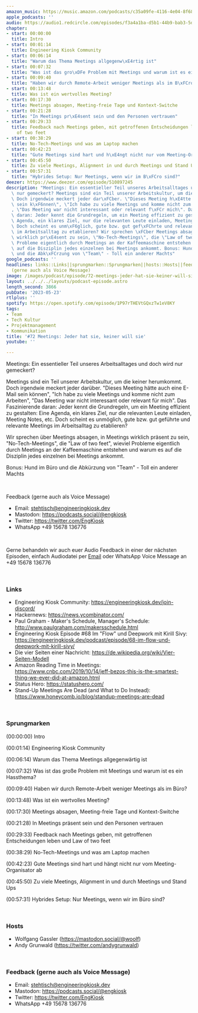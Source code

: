 ```yaml
---
amazon_music: https://music.amazon.com/podcasts/c35a09fe-4116-4e04-8f68-77d61b112e46/episodes/b88686c6-ee34-4078-868e-41cd7310e3d3/engineering-kiosk-72-meetings-jeder-hat-sie-keiner-will-sie
apple_podcasts: ''
audio: https://audio1.redcircle.com/episodes/f3a4a1ba-d5b1-44b9-bab3-5dd91a59069b/stream.mp3
chapter:
- start: 00:00:00
  title: Intro
- start: 00:01:14
  title: Engineering Kiosk Community
- start: 00:06:14
  title: "Warum das Thema Meetings allgegenw\xE4rtig ist"
- start: 00:07:32
  title: "Was ist das gro\xDFe Problem mit Meetings und warum ist es ein Hassthema?"
- start: 00:09:40
  title: "Haben wir durch Remote-Arbeit weniger Meetings als im B\xFCro?"
- start: 00:13:48
  title: Was ist ein wertvolles Meeting?
- start: 00:17:30
  title: Meetings absagen, Meeting-freie Tage und Kontext-Switche
- start: 00:21:28
  title: "In Meetings pr\xE4sent sein und den Personen vertrauen"
- start: 00:29:33
  title: Feedback nach Meetings geben, mit getroffenen Entscheidungen leben und Law
    of two feet
- start: 00:38:29
  title: No-Tech-Meetings und was am Laptop machen
- start: 00:42:23
  title: "Gute Meetings sind hart und h\xE4ngt nicht nur vom Meeting-Organisator ab"
- start: 00:45:50
  title: Zu viele Meetings, Alignment in und durch Meetings und Stand Ups
- start: 00:57:31
  title: "Hybrides Setup: Nur Meetings, wenn wir im B\xFCro sind?"
deezer: https://www.deezer.com/episode/510897245
description: "Meetings: Ein essentieller Teil unseres Arbeitsalltages und doch wird\
  \ nur gemeckert? Meetings sind ein Teil unserer Arbeitskultur, um die keiner herumkommt.\
  \ Doch irgendwie meckert jeder dar\xFCber. \"Dieses Meeting h\xE4tte auch eine E-Mail\
  \ sein k\xF6nnen\", \"Ich habe zu viele Meetings und komme nicht zum Arbeiten\"\
  , \"Das Meeting war nicht interessant oder relevant f\xFCr mich\". Das Faszinierende\
  \ daran: Jeder kennt die Grundregeln, um ein Meeting effizient zu gestalten: Eine\
  \ Agenda, ein klares Ziel, nur die relevanten Leute einladen, Meeting Notes, etc.\
  \ Doch scheint es unm\xF6glich, gute bzw. gut gef\xFChrte und relevante Meetings\
  \ im Arbeitsalltag zu etablieren? Wir sprechen \xFCber Meetings absagen, in Meetings\
  \ wirklich pr\xE4sent zu sein, \"No-Tech-Meetings\", die \"Law of two feet\", wieviel\
  \ Probleme eigentlich durch Meetings an der Kaffeemaschine entstehen und warum es\
  \ auf die Disziplin jedes einzelnen bei Meetings ankommt. Bonus: Hund im B\xFCro\
  \ und die Abk\xFCrzung von \"Team\" - Toll ein anderer Machts"
google_podcasts: ''
headlines: links::Links||sprungmarken::Sprungmarken||hosts::Hosts||feedback-gerne-auch-als-voice-message::Feedback
  (gerne auch als Voice Message)
image: /images/podcast/episode/72-meetings-jeder-hat-sie-keiner-will-sie.jpg
layout: ../../../layouts/podcast-episode.astro
length_second: 3866
pubDate: '2023-05-23'
rtlplus: ''
spotify: https://open.spotify.com/episode/1P97rTHEVtGQxzTw1eV8KY
tags:
- Team
- Tech Kultur
- Projektmanagement
- Kommunikation
title: '#72 Meetings: Jeder hat sie, keiner will sie'
youtube: ''

---
```

<p>Meetings: Ein essentieller Teil unseres Arbeitsalltages und doch wird nur gemeckert?</p><p>Meetings sind ein Teil unserer Arbeitskultur, um die keiner herumkommt. Doch irgendwie meckert jeder darüber. &#34;Dieses Meeting hätte auch eine E-Mail sein können&#34;, &#34;Ich habe zu viele Meetings und komme nicht zum Arbeiten&#34;, &#34;Das Meeting war nicht interessant oder relevant für mich&#34;. Das Faszinierende daran: Jeder kennt die Grundregeln, um ein Meeting effizient zu gestalten: Eine Agenda, ein klares Ziel, nur die relevanten Leute einladen, Meeting Notes, etc. Doch scheint es unmöglich, gute bzw. gut geführte und relevante Meetings im Arbeitsalltag zu etablieren?</p><p>Wir sprechen über Meetings absagen, in Meetings wirklich präsent zu sein, &#34;No-Tech-Meetings&#34;, die &#34;Law of two feet&#34;, wieviel Probleme eigentlich durch Meetings an der Kaffeemaschine entstehen und warum es auf die Disziplin jedes einzelnen bei Meetings ankommt.</p><p>Bonus: Hund im Büro und die Abkürzung von &#34;Team&#34; - Toll ein anderer Machts</p><p><br></p><p>Feedback (gerne auch als Voice Message)</p><ul><li>Email: <a href="mailto:stehtisch@engineeringkiosk.dev" rel="nofollow">stehtisch@engineeringkiosk.dev</a></li><li>Mastodon: <a href="https://podcasts.social/@engkiosk" rel="nofollow">https://podcasts.social/@engkiosk</a></li><li>Twitter: <a href="https://twitter.com/EngKiosk" rel="nofollow">https://twitter.com/EngKiosk</a></li><li>WhatsApp +49 15678 136776</li></ul><p><br></p><p>Gerne behandeln wir auch euer Audio Feedback in einer der nächsten Episoden, einfach Audiodatei per <a href="https://engineeringkiosk.dev/kontakt/">Email</a> oder WhatsApp Voice Message an +49 15678 136776</p><p><br></p><h3 id="links">Links</h3><ul><li>Engineering Kiosk Community: <a href="https://engineeringkiosk.dev/join-discord/">https://engineeringkiosk.dev/join-discord/</a></li><li>Hackernews: <a href="https://news.ycombinator.com/" rel="nofollow">https://news.ycombinator.com/</a></li><li>Paul Graham - Maker&#39;s Schedule, Manager&#39;s Schedule: <a href="http://www.paulgraham.com/makersschedule.html" rel="nofollow">http://www.paulgraham.com/makersschedule.html</a></li><li>Engineering Kiosk Episode #68 Im &#34;Flow&#34; und Deepwork mit Kirill Sivy: <a href="https://engineeringkiosk.dev/podcast/episode/68-im-flow-und-deepwork-mit-kirill-sivy/">https://engineeringkiosk.dev/podcast/episode/68-im-flow-und-deepwork-mit-kirill-sivy/</a></li><li>Die vier Seiten einer Nachricht: <a href="https://de.wikipedia.org/wiki/Vier-Seiten-Modell" rel="nofollow">https://de.wikipedia.org/wiki/Vier-Seiten-Modell</a></li><li>Amazon Reading Time in Meetings: <a href="https://www.cnbc.com/2019/10/14/jeff-bezos-this-is-the-smartest-thing-we-ever-did-at-amazon.html" rel="nofollow">https://www.cnbc.com/2019/10/14/jeff-bezos-this-is-the-smartest-thing-we-ever-did-at-amazon.html</a></li><li>Status Hero: <a href="https://statushero.com/" rel="nofollow">https://statushero.com/</a></li><li>Stand-Up Meetings Are Dead (and What to Do Instead): <a href="https://www.honeycomb.io/blog/standup-meetings-are-dead" rel="nofollow">https://www.honeycomb.io/blog/standup-meetings-are-dead</a></li></ul><p><br></p><h3 id="sprungmarken">Sprungmarken</h3><p>(00:00:00) Intro</p><p>(00:01:14) Engineering Kiosk Community</p><p>(00:06:14) Warum das Thema Meetings allgegenwärtig ist</p><p>(00:07:32) Was ist das große Problem mit Meetings und warum ist es ein Hassthema?</p><p>(00:09:40) Haben wir durch Remote-Arbeit weniger Meetings als im Büro?</p><p>(00:13:48) Was ist ein wertvolles Meeting?</p><p>(00:17:30) Meetings absagen, Meeting-freie Tage und Kontext-Switche</p><p>(00:21:28) In Meetings präsent sein und den Personen vertrauen</p><p>(00:29:33) Feedback nach Meetings geben, mit getroffenen Entscheidungen leben und Law of two feet</p><p>(00:38:29) No-Tech-Meetings und was am Laptop machen</p><p>(00:42:23) Gute Meetings sind hart und hängt nicht nur vom Meeting-Organisator ab</p><p>(00:45:50) Zu viele Meetings, Alignment in und durch Meetings und Stand Ups</p><p>(00:57:31) Hybrides Setup: Nur Meetings, wenn wir im Büro sind?</p><p><br></p><h3 id="hosts">Hosts</h3><ul><li>Wolfgang Gassler (<a href="https://mastodon.social/@woolf" rel="nofollow">https://mastodon.social/@woolf</a>)</li><li>Andy Grunwald (<a href="https://twitter.com/andygrunwald" rel="nofollow">https://twitter.com/andygrunwald</a>)</li></ul><p><br></p><h3 id="feedback-gerne-auch-als-voice-message">Feedback (gerne auch als Voice Message)</h3><ul><li>Email: <a href="mailto:stehtisch@engineeringkiosk.dev" rel="nofollow">stehtisch@engineeringkiosk.dev</a></li><li>Mastodon: <a href="https://podcasts.social/@engkiosk" rel="nofollow">https://podcasts.social/@engkiosk</a></li><li>Twitter: <a href="https://twitter.com/EngKiosk" rel="nofollow">https://twitter.com/EngKiosk</a></li><li>WhatsApp +49 15678 136776</li></ul>